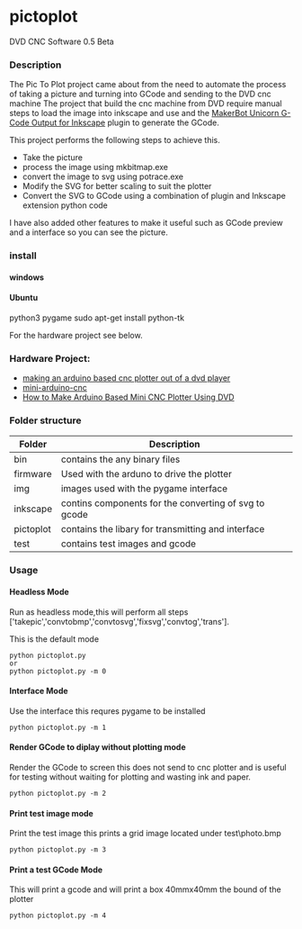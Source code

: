 # pictoplot
DVD CNC Software 0.5 Beta

### Description
The Pic To Plot project came about from the need to automate the process of taking a picture and turning into GCode and sending to the DVD cnc machine
The project that build the cnc machine from DVD require manual steps to load the image into inkscape and use and the [MakerBot Unicorn G-Code Output for Inkscape](https://github.com/martymcguire/inkscape-unicorn) plugin to generate the GCode. 

This project performs the following steps to achieve this.

- Take the picture
- process the image using mkbitmap.exe
- convert the image to svg using potrace.exe
- Modify the SVG for better scaling to suit the plotter
- Convert the SVG to GCode using a combination of plugin and Inkscape extension python code

I have also added other features to make it useful such as GCode preview and a interface so you can see the picture.

### install
#### windows
#### Ubuntu
  python3
  pygame
  sudo apt-get install python-tk

For the hardware project see below.
### Hardware Project:

- [making an arduino based cnc plotter out of a dvd player](https://techcrunch.com/2016/11/30/making-an-arduino-based-cnc-plotter-out-of-a-dvd-player-is-as-easy-as-1-2-whats-arduino-again/)
- [mini-arduino-cnc](https://create.arduino.cc/projecthub/me_zain/mini-arduino-cnc-7e4e30)
- [How to Make Arduino Based Mini CNC Plotter Using DVD](http://www.instructables.com/id/How-to-Make-Arduino-Based-Mini-CNC-Plotter-Using-D/)

### Folder structure
|Folder|Description|
| ------ | ------ |
|bin | contains the any binary files|
|firmware | Used with the arduno to drive the plotter|
|img | images used with the pygame interface|
|inkscape | contins components for the converting of svg to gcode|
|pictoplot | contains the libary for transmitting and interface|
|test | contains test images and gcode|

### Usage
#### Headless Mode
Run as headless mode,this will perform all steps
['takepic','convtobmp','convtosvg','fixsvg','convtog','trans'].

This is the default mode

``` 
python pictoplot.py
or
python pictoplot.py -m 0 
```

#### Interface Mode
Use the interface this requres pygame to be installed
```
python pictoplot.py -m 1
```

#### Render GCode to diplay without plotting mode
Render the GCode to screen this does not send to cnc plotter and is useful for testing without waiting for plotting and wasting ink and paper.
```
python pictoplot.py -m 2
```

#### Print test image mode
Print the test image this prints a grid image located under test\photo.bmp
```
python pictoplot.py -m 3
```


#### Print a test GCode Mode
This will print a gcode and will print a box 40mmx40mm the bound of the plotter
```
python pictoplot.py -m 4
```





